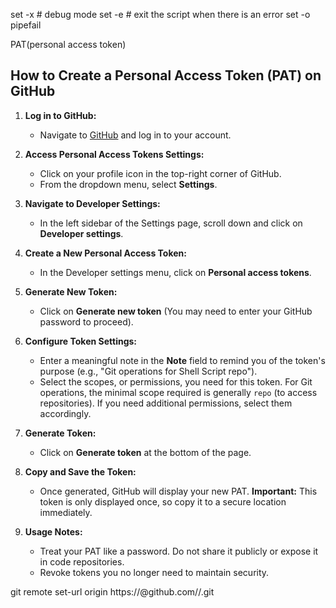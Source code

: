 set -x # debug mode
set -e # exit the script when there is an error
set -o pipefail


PAT(personal access token)
## How to Create a Personal Access Token (PAT) on GitHub

1. **Log in to GitHub:**
   - Navigate to [GitHub](https://github.com/) and log in to your account.

2. **Access Personal Access Tokens Settings:**
   - Click on your profile icon in the top-right corner of GitHub.
   - From the dropdown menu, select **Settings**.

3. **Navigate to Developer Settings:**
   - In the left sidebar of the Settings page, scroll down and click on **Developer settings**.

4. **Create a New Personal Access Token:**
   - In the Developer settings menu, click on **Personal access tokens**.

5. **Generate New Token:**
   - Click on **Generate new token** (You may need to enter your GitHub password to proceed).

6. **Configure Token Settings:**
   - Enter a meaningful note in the **Note** field to remind you of the token's purpose (e.g., "Git operations for Shell Script repo").
   - Select the scopes, or permissions, you need for this token. For Git operations, the minimal scope required is generally `repo` (to access repositories). If you need additional permissions, select them accordingly.

7. **Generate Token:**
   - Click on **Generate token** at the bottom of the page.

8. **Copy and Save the Token:**
   - Once generated, GitHub will display your new PAT. **Important:** This token is only displayed once, so copy it to a secure location immediately.

9. **Usage Notes:**
   - Treat your PAT like a password. Do not share it publicly or expose it in code repositories.
   - Revoke tokens you no longer need to maintain security.


git remote set-url origin https://<PAT>@github.com/<username>/<repository>.git

